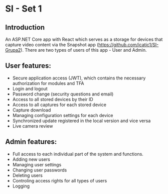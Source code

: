 # SI - Set 1

## Introduction
An ASP.NET Core app with React which serves as a storage for devices that capture video content via the Snapshot app (https://github.com/icatic1/SI-Grupa2). There are two types of users of this app - User and Admin.

## User features:
- Secure application access (JWT), which contains the necessary authorization for modules and TFA
- Login and logout
- Password change (security questions and email)
- Access to all stored devices by their ID
- Access to all captures for each stored device
- Capture download
- Managing configuration settings for each device
- Synchronized update registered in the local version and vice versa
- Live camera review

## Admin features:
- Full access to each individual part of the system and functions.
- Adding new users
- Managing user settings
- Changing user passwords
- Deleting users
- Controling access rights for all types of users
- Logging


